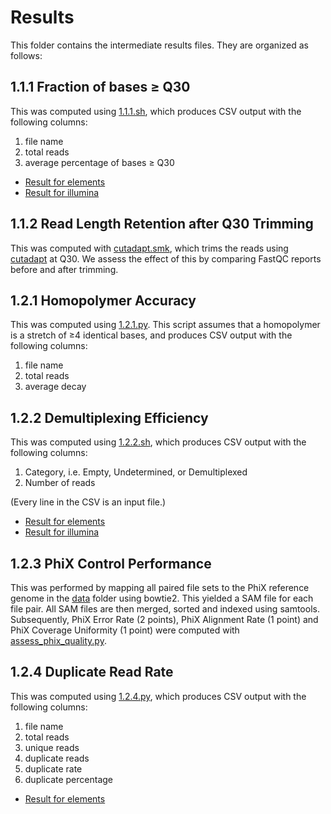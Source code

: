 # Results

This folder contains the intermediate results files. They are organized as follows:

## 1.1.1 Fraction of bases ≥ Q30 

This was computed using [1.1.1.sh](../scripts/1.1.1.sh), which produces CSV output with the following columns:

1. file name
2. total reads
3. average percentage of bases ≥ Q30 

* [Result for elements](elements-1.1.1-qc.csv)
* [Result for illumina](illumina-1.1.1-qc.csv)

## 1.1.2 Read Length Retention after Q30 Trimming

This was computed with [cutadapt.smk](../scripts/1.1.2/cutadapt.smk), which trims the reads using
[cutadapt](https://cutadapt.readthedocs.io/en/stable/) at Q30. We assess the effect of this by comparing
FastQC reports before and after trimming.

## 1.2.1 Homopolymer Accuracy 

This was computed using [1.2.1.py](../scripts/1.2.1.py). This script assumes that a homopolymer
is a stretch of ≥4 identical bases, and produces CSV output with the following columns:

1. file name
2. total reads
3. average decay

## 1.2.2 Demultiplexing Efficiency 

This was computed using [1.2.2.sh](../scripts/1.2.2.sh), which produces CSV output with the following columns:

1. Category, i.e. Empty, Undetermined, or Demultiplexed
2. Number of reads

(Every line in the CSV is an input file.)

* [Result for elements](elements-1.2.2-demux.csv)
* [Result for illumina](illumina-1.2.2-demux.csv)

## 1.2.3 PhiX Control Performance 

This was performed by mapping all paired file sets to the PhiX reference genome in the [data](../data) folder
using bowtie2. This yielded a SAM file for each file pair. All SAM files are then merged, sorted and indexed
using samtools. Subsequently, PhiX Error Rate (2 points), PhiX Alignment Rate (1 point) and PhiX Coverage Uniformity 
(1 point) were computed with [assess_phix_quality.py](../scripts/1.2.3/assess_phix_quality.py).

## 1.2.4 Duplicate Read Rate 

This was computed using [1.2.4.py](../scripts/1.2.3/duplicates.sh), which produces CSV output with the following columns:

1. file name
2. total reads
3. unique reads
4. duplicate reads
5. duplicate rate
6. duplicate percentage

* [Result for elements](elements-1.2.4-dedup.csv)